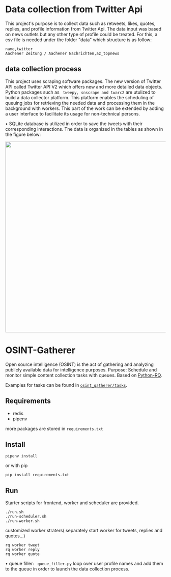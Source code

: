 # Data collection from Twitter Api

This project's purpose is to collect data such as retweets, likes, quotes, replies, and profile information from Twitter Api.
The data input was based on news outlets but any other type of profile could be treated. For this, a csv file is needed under the folder "data" which structure is as follow:

```
name,twitter
Aachener Zeitung / Aachener Nachrichten,az_topnews
```
## data collection process

This project uses scraping software packages. The new version of Twitter API called Twitter API V2 which offers new and more detailed data objects. Python packages such as ``` tweepy, snscrape and twarc2``` are utulized to build a data collector platform. This platform enables the scheduling of queuing jobs for retrieving the needed data and processing them in the background with workers. This part of the work can be extended by adding a user interface to facilitate its usage for non-technical persons.

• SQLite database is utilized in order to save the tweets with their corresponding interactions. The data is organized in the tables as shown in the figure below:

<p align="center">
  <img src="https://user-images.githubusercontent.com/45092804/197497001-997885e8-7770-418e-8b77-ac340fa4de26.png" width="600"/>
</p>


# OSINT-Gatherer

Open source intelligence (OSINT) is the act of gathering and analyzing publicly available data for intelligence purposes.
Purpose: Schedule and monitor simple content collection tasks with queues. Based on [Python-RQ](https://python-rq.org/).

Examples for tasks can be found in [`osint_gatherer/tasks`](osint_gatherer/tasks).

## Requirements

- redis
- pipenv

more packages are stored in ```requirements.txt```

## Install

```shell
pipenv install
```
or with pip
```
pip install requirements.txt
```

## Run

Starter scripts for frontend, worker and scheduler are provided.

```shell
./run.sh
./run-scheduler.sh
./run-worker.sh
```
customized worker straters( separately start worker for tweets, replies and quotes...)

```
rq worker tweet
rq worker reply
rq worker quote
```
• queue filler: ``` queue_filler.py``` loop over user profile names and add them to the queue in order to launch the data collection process.
